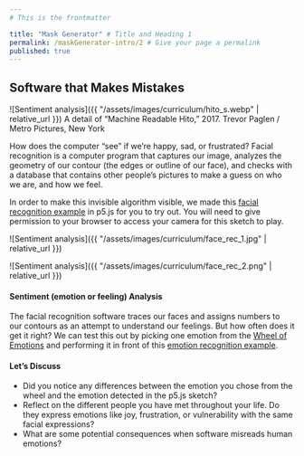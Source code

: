 ```yaml
---
# This is the frontmatter

title: "Mask Generator" # Title and Heading 1
permalink: /maskGenerator-intro/2 # Give your page a permalink
published: true
---
```


## Software that Makes Mistakes

 ![Sentiment analysis]({{ "/assets/images/curriculum/hito_s.webp" | relative_url }}) 
 A detail of “Machine Readable Hito,” 2017. Trevor Paglen / Metro Pictures, New York

How does the computer “see” if we’re happy, sad, or frustrated? Facial recognition is a computer program that captures our image, analyzes the geometry of our contour (the edges or outline of our face), and checks with a database that contains other people’s pictures to make a guess on who we are, and how we feel.

In order to make this invisible algorithm visible, we made this [facial recognition example](https://editor.p5js.org/xinxin/sketches/-gbq9sNsC) in p5.js for you to try out. You will need to give permission to your browser to access your camera for this sketch to play.

  ![Sentiment analysis]({{ "/assets/images/curriculum/face_rec_1.jpg" | relative_url }}) 

  ![Sentiment analysis]({{ "/assets/images/curriculum/face_rec_2.png" | relative_url }}) 

#### Sentiment (emotion or feeling) Analysis

The facial recognition software traces our faces and assigns numbers to our contours as an attempt to understand our feelings. But how often does it get it right? We can test this out by picking one emotion from the [Wheel of Emotions](https://www.isu.edu/media/libraries/counseling-and-testing/documents/Wheel-of-Emotions-Handout-(3).pdf) and performing it in front of this [emotion recognition example](https://editor.p5js.org/jodiechifunyise/sketches/zdV2SqBiD).

#### Let’s Discuss
- Did you notice any differences between the emotion you chose from the wheel and the emotion detected in the p5.js sketch?
- Reflect on the different people you have met throughout your life. Do they express emotions like joy, frustration, or vulnerability with the same facial expressions?
- What are some potential consequences when software misreads human emotions?


